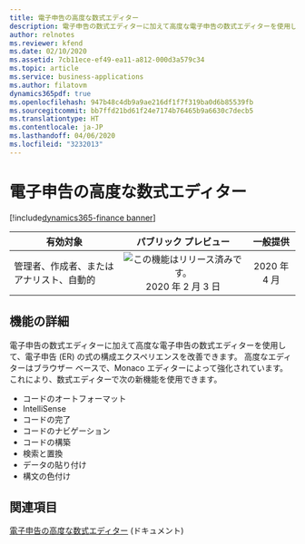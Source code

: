 ```yaml
---
title: 電子申告の高度な数式エディター
description: 電子申告の数式エディターに加えて高度な電子申告の数式エディターを使用して、電子申告 (ER) の式の構成エクスペリエンスを改善できます。 高度なエディターはブラウザー ベースで、Monaco エディターによって強化されています。
author: relnotes
ms.reviewer: kfend
ms.date: 02/10/2020
ms.assetid: 7cb11ece-ef49-ea11-a812-000d3a579c34
ms.topic: article
ms.service: business-applications
ms.author: filatovm
dynamics365pdf: true
ms.openlocfilehash: 947b48c4db9a9ae216df1f7f319ba0d6b85539fb
ms.sourcegitcommit: bb7ffd21bd61f24e7174b76465b9a6630c7decb5
ms.translationtype: HT
ms.contentlocale: ja-JP
ms.lasthandoff: 04/06/2020
ms.locfileid: "3232013"
---
```

# <a name="electronic-reporting-advanced-formula-editor"></a>電子申告の高度な数式エディター
[!include[dynamics365-finance banner](../includes/dynamics365-finance.md)]

| 有効対象    |  パブリック プレビュー | 一般提供 | 
| ---------- | :----------: |:----------: |
|管理者、作成者、またはアナリスト、自動的|![この機能はリリース済みです。](/dynamics365-release-plan/media/green-checkmark.png "この機能はリリース済みです。") 2020 年 2 月 3 日| 2020 年 4 月|






## <a name="feature-details"></a>機能の詳細
<!--feature detail start -->
電子申告の数式エディターに加えて高度な電子申告の数式エディターを使用して、電子申告 (ER) の式の構成エクスペリエンスを改善できます。 高度なエディターはブラウザー ベースで、Monaco エディターによって強化されています。 これにより、数式エディターで次の新機能を使用できます。

- コードのオートフォーマット
- IntelliSense
- コードの完了
- コードのナビゲーション
- コードの構築
- 検索と置換
- データの貼り付け
- 構文の色付け
<!--feature detail end -->










## <a name="see-also"></a>関連項目


<!--docs start-->
[電子申告の高度な数式エディター](https://docs.microsoft.com/dynamics365/fin-ops-core/dev-itpro/analytics/er-advanced-formula-editor?toc=/dynamics365/finance/toc.json) (ドキュメント)
<!--docs end-->


